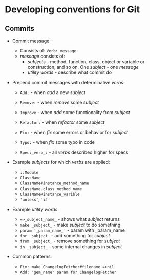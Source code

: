 # Developing conventions for Git
## Commits
* Commit message:
    * Consists of: `Verb: message`
    * _message_ consists of:
        * _subjects_ -  method, function, class, object or variable or construction, and so on. One _subject_ - one _message_
        * _utility words_ - describe what commit do
    
* Prepend commit messages with determinative _verbs_:
    * `Add:`      - when _add_ a new _subject_ 
    * `Remove:`   - when _remove_ some _subject_
    * `Improve`   - when _add_ some functionality from _subject_
    * `Refactor:` - when _refactor_ some _subject_
    * `Fix:`      - when _fix_ some errors or behavior for _subject_
    * `Typo:`     - when _fix_ some typo in code
    
    * `Spec:_verb_:` - all _verbs_ described higher for specs
    
* Example _subjects_ for which _verbs_ are applied:
    * `::Module`
    * `ClassName`
    * `ClassName#instance_method_name`
    * `ClassName.class_method_name`
    * `ClassName@instance_varible`
    * `'unless'`, `'if'`
    
* Example _utility words_:
    * `=>_subject_name_` - shows what _subject_ returns
    * `make _subject_` - make _subject_ to do something 
    * `param '_param_name_'` - param with _param_name 
    * `for _subject_`  - add something for _subject_
    * `from _subject_` - remove something for _subject_
    * `in _subject_` - some internal changes in _subject_
    
* Common patterns:
    * `Fix: make ChangelogFetcher#filename =>nil`
    * `Add: 'gem_name' param for ChangelogFetcher`
    